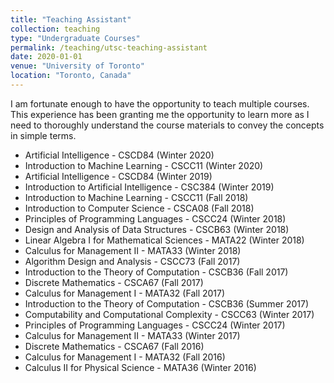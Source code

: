 ```yaml
---
title: "Teaching Assistant"
collection: teaching
type: "Undergraduate Courses"
permalink: /teaching/utsc-teaching-assistant
date: 2020-01-01
venue: "University of Toronto"
location: "Toronto, Canada"
---
```


I am fortunate enough to have the opportunity to teach multiple courses. This experience has been granting me the opportunity to learn more as I need to thoroughly understand the course materials to convey the concepts in simple terms.
- Artificial Intelligence - CSCD84 (Winter 2020)
- Introduction to Machine Learning - CSCC11 (Winter 2020)
- Artificial Intelligence - CSCD84 (Winter 2019)
- Introduction to Artificial Intelligence - CSC384 (Winter 2019)
- Introduction to Machine Learning - CSCC11 (Fall 2018)
- Introduction to Computer Science - CSCA08 (Fall 2018)
- Principles of Programming Languages - CSCC24 (Winter 2018)
- Design and Analysis of Data Structures - CSCB63 (Winter 2018)
- Linear Algebra I for Mathematical Sciences - MATA22 (Winter 2018)
- Calculus for Management II - MATA33 (Winter 2018)
- Algorithm Design and Analysis  - CSCC73 (Fall 2017)
- Introduction to the Theory of Computation - CSCB36 (Fall 2017)
- Discrete Mathematics - CSCA67 (Fall 2017)
- Calculus for Management I - MATA32 (Fall 2017)
- Introduction to the Theory of Computation - CSCB36 (Summer 2017)
- Computability and Computational Complexity - CSCC63 (Winter 2017)
- Principles of Programming Languages - CSCC24 (Winter 2017)
- Calculus for Management II - MATA33 (Winter 2017)
- Discrete Mathematics - CSCA67 (Fall 2016)
- Calculus for Management I - MATA32 (Fall 2016)
- Calculus II for Physical Science - MATA36 (Winter 2016)